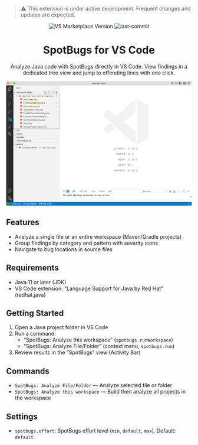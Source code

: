 > ⚠️ This extension is under active development. Frequent changes and updates are expected.
  
<p align="center">
  <img src="https://img.shields.io/visual-studio-marketplace/v/shblue21.vscode-spotbugs" alt="VS Marketplace Version" />
  <img src="https://img.shields.io/github/last-commit/shblue21/vscode-spotbugs?logo=github" alt="last-commit" />  
</p>

<div align="center">

# SpotBugs for VS Code

Analyze Java code with SpotBugs directly in VS Code. View findings in a dedicated tree view and jump to offending lines with one click.

![SpotBugs demo](https://raw.githubusercontent.com/shblue21/vscode-spotbugs/main/images/spotbugs_demo.gif)

</div>

## Features

- Analyze a single file or an entire workspace (Maven/Gradle projects)
- Group findings by category and pattern with severity icons
- Navigate to bug locations in source files

## Requirements

- Java 11 or later (JDK)
- VS Code extension: “Language Support for Java by Red Hat” (redhat.java)

## Getting Started

1) Open a Java project folder in VS Code
2) Run a command:
   - “SpotBugs: Analyze this workspace” (`spotbugs.runWorkspace`)
   - “SpotBugs: Analyze File/Folder” (context menu, `spotbugs.run`)
3) Review results in the “SpotBugs” view (Activity Bar)

## Commands

- `SpotBugs: Analyze File/Folder` — Analyze selected file or folder
- `SpotBugs: Analyze this workspace` — Build then analyze all projects in the workspace

## Settings

- `spotbugs.effort`: SpotBugs effort level (`min`, `default`, `max`). Default: `default`.
